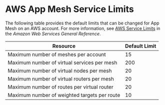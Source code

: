 # AWS App Mesh Service Limits<a name="service_limits"></a>

The following table provides the default limits that can be changed for App Mesh on an AWS account\. For more information, see [AWS Service Limits](https://docs.aws.amazon.com/general/latest/gr/aws_service_limits.html) in the *Amazon Web Services General Reference*\.


| Resource | Default Limit | 
| --- | --- | 
| Maximum number of meshes per account | 15 | 
| Maximum number of virtual services per mesh | 200 | 
| Maximum number of virtual nodes per mesh | 20 | 
| Maximum number of virtual routers per mesh | 20 | 
| Maximum number of routes per virtual router | 20 | 
| Maximum number of weighted targets per route | 10 | 